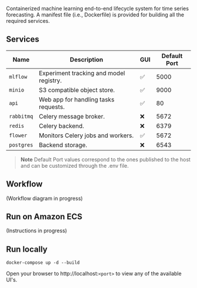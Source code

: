 Containerized machine learning end-to-end lifecycle system for time series 
forecasting.  A manifest file (i.e., Dockerfile) is provided for building all 
the required services.
 
Services
--------

| Name       | Description                             | GUI | Default Port |
|------------|-----------------------------------------|-----|--------------|
| `mlflow`   | Experiment tracking and model registry. | ✅   | 5000         |
| `minio`    | S3 compatible object store.             | ✅   | 9000         |
| `api`      | Web app for handling tasks requests.    | ✅   | 80           |
| `rabbitmq` | Celery message broker.                  | ❌   | 5672         |
| `redis`    | Celery backend.                         | ❌   | 6379         |
| `flower`   | Monitors Celery jobs and workers.       | ✅   | 5672         |
| `postgres` | Backend storage.                        | ❌   | 6543         |

> **Note**
> Default Port values correspond to the ones published to the host and can be customized through the .env file.

Workflow
--------
(Workflow diagram in progress)



Run on Amazon ECS
-----------------
(Instructions in progress)



Run locally
-------------------
```
docker-compose up -d --build
```
Open your browser to http://localhost:`<port>` to view any of the available UI's.